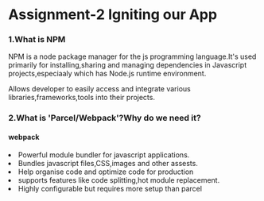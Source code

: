 <h1>Assignment-2 Igniting our App</h1>

<h3>1.What is NPM</h3>
<p>NPM is a node package manager for the js programming language.It's used primarily for installing,sharing and managing dependencies in Javascript projects,especiaaly which has Node.js runtime environment.</p>
<p>Allows developer to easily access and integrate various libraries,frameworks,tools into their projects.</p>

<h3>2.What is 'Parcel/Webpack'?Why do we need it?</h3>
<h4>webpack</h4>
<li>Powerful module bundler for javascript applications.</li>
<li>Bundles javascript files,CSS,images and other assests.</li>
<li>Help organise code and optimize code for production</li>
<li>supports features like code splitting,hot module replacement.</li>
<li>Highly configurable but requires more setup than parcel</li>


